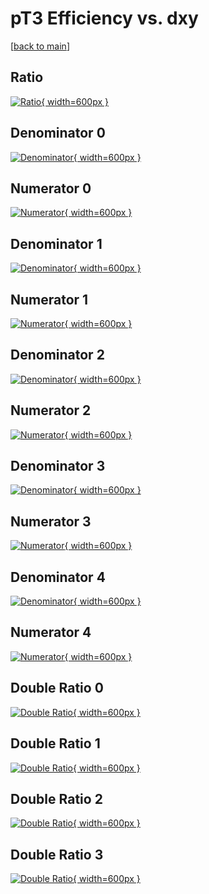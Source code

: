 # pT3 Efficiency vs. dxy

[[back to main](./)]



## Ratio

[![Ratio](../mtv/var/pT3_base_11_0_eff_dxy.png){ width=600px }](../mtv/var/pT3_base_11_0_eff_dxy.pdf)

## Denominator 0

[![Denominator](../mtv/den/pT3_base_11_0_eff_dxy_den0.png){ width=600px }](../mtv/den/pT3_base_11_0_eff_dxy_den0.pdf)

## Numerator 0

[![Numerator](../mtv/num/pT3_base_11_0_eff_dxy_num0.png){ width=600px }](../mtv/num/pT3_base_11_0_eff_dxy_num0.pdf)

## Denominator 1

[![Denominator](../mtv/den/pT3_base_11_0_eff_dxy_den1.png){ width=600px }](../mtv/den/pT3_base_11_0_eff_dxy_den1.pdf)

## Numerator 1

[![Numerator](../mtv/num/pT3_base_11_0_eff_dxy_num1.png){ width=600px }](../mtv/num/pT3_base_11_0_eff_dxy_num1.pdf)

## Denominator 2

[![Denominator](../mtv/den/pT3_base_11_0_eff_dxy_den2.png){ width=600px }](../mtv/den/pT3_base_11_0_eff_dxy_den2.pdf)

## Numerator 2

[![Numerator](../mtv/num/pT3_base_11_0_eff_dxy_num2.png){ width=600px }](../mtv/num/pT3_base_11_0_eff_dxy_num2.pdf)

## Denominator 3

[![Denominator](../mtv/den/pT3_base_11_0_eff_dxy_den3.png){ width=600px }](../mtv/den/pT3_base_11_0_eff_dxy_den3.pdf)

## Numerator 3

[![Numerator](../mtv/num/pT3_base_11_0_eff_dxy_num3.png){ width=600px }](../mtv/num/pT3_base_11_0_eff_dxy_num3.pdf)

## Denominator 4

[![Denominator](../mtv/den/pT3_base_11_0_eff_dxy_den4.png){ width=600px }](../mtv/den/pT3_base_11_0_eff_dxy_den4.pdf)

## Numerator 4

[![Numerator](../mtv/num/pT3_base_11_0_eff_dxy_num4.png){ width=600px }](../mtv/num/pT3_base_11_0_eff_dxy_num4.pdf)

## Double Ratio 0

[![Double Ratio](../mtv/ratio/pT3_base_11_0_eff_dxy_ratio0.png){ width=600px }](../mtv/ratio/pT3_base_11_0_eff_dxy_ratio0.pdf)

## Double Ratio 1

[![Double Ratio](../mtv/ratio/pT3_base_11_0_eff_dxy_ratio1.png){ width=600px }](../mtv/ratio/pT3_base_11_0_eff_dxy_ratio1.pdf)

## Double Ratio 2

[![Double Ratio](../mtv/ratio/pT3_base_11_0_eff_dxy_ratio2.png){ width=600px }](../mtv/ratio/pT3_base_11_0_eff_dxy_ratio2.pdf)

## Double Ratio 3

[![Double Ratio](../mtv/ratio/pT3_base_11_0_eff_dxy_ratio3.png){ width=600px }](../mtv/ratio/pT3_base_11_0_eff_dxy_ratio3.pdf)


